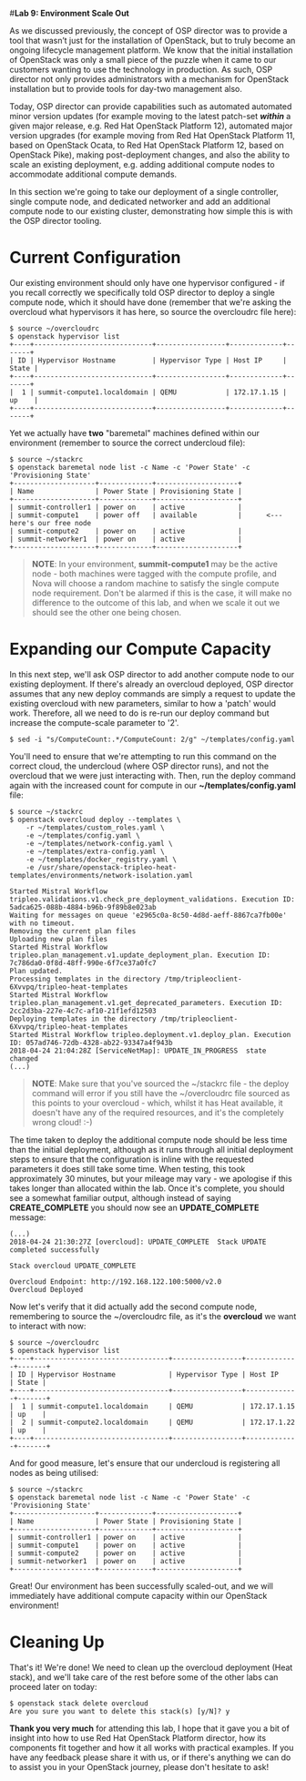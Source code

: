#**Lab 9: Environment Scale Out**

As we discussed previously, the concept of OSP director was to provide a tool that wasn’t just for the installation of OpenStack, but to truly become an ongoing lifecycle management platform. We know that the initial installation of OpenStack was only a small piece of the puzzle when it came to our customers wanting to use the technology in production. As such, OSP director not only provides administrators with a mechanism for OpenStack installation but to provide tools for day-two management also.

Today, OSP director can provide capabilities such as automated automated minor version updates (for example moving to the latest patch-set ***within*** a given major release, e.g. Red Hat OpenStack Platform 12), automated major version upgrades (for example moving from Red Hat OpenStack Platform 11, based on OpenStack Ocata, to Red Hat OpenStack Platform 12, based on OpenStack Pike), making post-deployment changes, and also the ability to scale an existing deployment, e.g. adding additional compute nodes to accommodate additional compute demands.

In this section we're going to take our deployment of a single controller, single compute node, and dedicated networker and add an additional compute node to our existing cluster, demonstrating how simple this is with the OSP director tooling.

# Current Configuration

Our existing environment should only have one hypervisor configured - if you recall correctly we specifically told OSP director to deploy a single compute node, which it should have done (remember that we're asking the overcloud what hypervisors it has here, so source the overcloudrc file here):

	$ source ~/overcloudrc
	$ openstack hypervisor list
	+----+-----------------------------+-----------------+-------------+-------+
	| ID | Hypervisor Hostname         | Hypervisor Type | Host IP     | State |
	+----+-----------------------------+-----------------+-------------+-------+
	|  1 | summit-compute1.localdomain | QEMU            | 172.17.1.15 | up    |
	+----+-----------------------------+-----------------+-------------+-------+

Yet we actually have **two** "baremetal" machines defined within our environment (remember to source the correct undercloud file):
	
	$ source ~/stackrc
	$ openstack baremetal node list -c Name -c 'Power State' -c 'Provisioning State'
	+--------------------+-------------+--------------------+
	| Name               | Power State | Provisioning State |
	+--------------------+-------------+--------------------+
	| summit-controller1 | power on    | active             |
	| summit-compute1    | power off   | available          |      <--- here's our free node
	| summit-compute2    | power on    | active             |
	| summit-networker1  | power on    | active             |
	+--------------------+-------------+--------------------+
	
> **NOTE**: In your environment, **summit-compute1** may be the active node - both machines were tagged with the compute profile, and Nova will choose a random machine to satisfy the single compute node requirement. Don't be alarmed if this is the case, it will make no difference to the outcome of this lab, and when we scale it out we should see the other one being chosen.

# Expanding our Compute Capacity

In this next step, we'll ask OSP director to add another compute node to our existing deployment. If there's already an overcloud deployed, OSP director assumes that any new deploy commands are simply a request to update the existing overcloud with new parameters, similar to how a 'patch' would work. Therefore, all we need to do is re-run our deploy command but increase the compute-scale parameter to '2'.

	$ sed -i "s/ComputeCount:.*/ComputeCount: 2/g" ~/templates/config.yaml

You'll need to ensure that we're attempting to run this command on the correct cloud, the undercloud (where OSP director runs), and not the overcloud that we were just interacting with. Then, run the deploy command again with the increased count for compute in our **~/templates/config.yaml** file:

	$ source ~/stackrc
	$ openstack overcloud deploy --templates \
		-r ~/templates/custom_roles.yaml \
		-e ~/templates/config.yaml \
		-e ~/templates/network-config.yaml \
		-e ~/templates/extra-config.yaml \
		-e ~/templates/docker_registry.yaml \
		-e /usr/share/openstack-tripleo-heat-templates/environments/network-isolation.yaml
	  
	Started Mistral Workflow tripleo.validations.v1.check_pre_deployment_validations. Execution ID: 5adca625-088b-4884-b96b-9f89b8e023ab
	Waiting for messages on queue 'e2965c0a-8c50-4d8d-aeff-8867ca7fb00e' with no timeout.
	Removing the current plan files
	Uploading new plan files
	Started Mistral Workflow tripleo.plan_management.v1.update_deployment_plan. Execution ID: 7c786da0-0f8d-48ff-990e-6f7ce37a0fc7
	Plan updated.
	Processing templates in the directory /tmp/tripleoclient-6Xvvpq/tripleo-heat-templates
	Started Mistral Workflow tripleo.plan_management.v1.get_deprecated_parameters. Execution ID: 2cc2d3ba-227e-4c7c-af10-21f1efd12503
	Deploying templates in the directory /tmp/tripleoclient-6Xvvpq/tripleo-heat-templates
	Started Mistral Workflow tripleo.deployment.v1.deploy_plan. Execution ID: 057ad746-72db-4328-ab22-93347a4f943b
	2018-04-24 21:04:28Z [ServiceNetMap]: UPDATE_IN_PROGRESS  state changed
	(...)

> **NOTE**: Make sure that you've sourced the ~/stackrc file - the deploy command will error if you still have the ~/overcloudrc file sourced as this points to your overcloud - which, whilst it has Heat available, it doesn't have any of the required resources, and it's the completely wrong cloud! :-)

The time taken to deploy the additional compute node should be less time than the initial deployment, although as it runs through all initial deployment steps to ensure that the configuration is inline with the requested parameters it does still take some time. When testing, this took approximately 30 minutes, but your mileage may vary - we apologise if this takes longer than allocated within the lab. Once it's complete, you should see a somewhat familiar output, although instead of saying **CREATE_COMPLETE** you should now see an **UPDATE_COMPLETE** message:

	(...)
	2018-04-24 21:30:27Z [overcloud]: UPDATE_COMPLETE  Stack UPDATE completed successfully

	Stack overcloud UPDATE_COMPLETE

	Overcloud Endpoint: http://192.168.122.100:5000/v2.0
	Overcloud Deployed

Now let's verify that it did actually add the second compute node, remembering to source the ~/overcloudrc file, as it's the **overcloud** we want to interact with now:

	$ source ~/overcloudrc
	$ openstack hypervisor list
	+----+---------------------------------+-----------------+-------------+-------+
	| ID | Hypervisor Hostname             | Hypervisor Type | Host IP     | State |
	+----+---------------------------------+-----------------+-------------+-------+
	|  1 | summit-compute1.localdomain     | QEMU            | 172.17.1.15 | up    |
	|  2 | summit-compute2.localdomain     | QEMU            | 172.17.1.22 | up    |
	+----+---------------------------------+-----------------+-------------+-------+

And for good measure, let's ensure that our undercloud is registering all nodes as being utilised:

	$ source ~/stackrc
	$ openstack baremetal node list -c Name -c 'Power State' -c 'Provisioning State'
	+--------------------+-------------+--------------------+
	| Name               | Power State | Provisioning State |
	+--------------------+-------------+--------------------+
	| summit-controller1 | power on    | active             |
	| summit-compute1    | power on    | active             |
	| summit-compute2    | power on    | active             |
	| summit-networker1  | power on    | active             |
	+--------------------+-------------+--------------------+

Great! Our environment has been successfully scaled-out, and we will immediately have additional compute capacity within our OpenStack environment!

# Cleaning Up

That's it! We're done! We need to clean up the overcloud deployment (Heat stack), and we'll take care of the rest before some of the other labs can proceed later on today:
	$ openstack stack delete overcloud	Are you sure you want to delete this stack(s) [y/N]? y
**Thank you very much** for attending this lab, I hope that it gave you a bit of insight into how to use Red Hat OpenStack Platform director, how its components fit together and how it all works with practical examples. If you have any feedback please share it with us, or if there's anything we can do to assist you in your OpenStack journey, please don't hesitate to ask!

